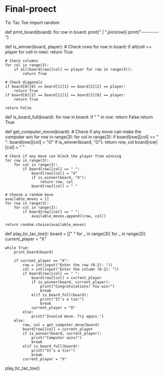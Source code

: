 # Final-proect
Tic Tac Toe
import random

def print_board(board):
    for row in board:
        print(" | ".join(row))
        print("---------")

def is_winner(board, player):
    # Check rows
    for row in board:
        if all(cell == player for cell in row):
            return True

    # Check columns
    for col in range(3):
        if all(board[row][col] == player for row in range(3)):
            return True

    # Check diagonals
    if board[0][0] == board[1][1] == board[2][2] == player:
        return True
    if board[0][2] == board[1][1] == board[2][0] == player:
        return True

    return False

def is_board_full(board):
    for row in board:
        if " " in row:
            return False
    return True

def get_computer_move(board):
    # Check if any move can make the computer win
    for row in range(3):
        for col in range(3):
            if board[row][col] == " ":
                board[row][col] = "O"
                if is_winner(board, "O"):
                    return row, col
                board[row][col] = " "

    # Check if any move can block the player from winning
    for row in range(3):
        for col in range(3):
            if board[row][col] == " ":
                board[row][col] = "X"
                if is_winner(board, "X"):
                    return row, col
                board[row][col] = " "

    # Choose a random move
    available_moves = []
    for row in range(3):
        for col in range(3):
            if board[row][col] == " ":
                available_moves.append((row, col))

    return random.choice(available_moves)

def play_tic_tac_toe():
    board = [[" " for _ in range(3)] for _ in range(3)]
    current_player = "X"

    while True:
        print_board(board)

        if current_player == "X":
            row = int(input("Enter the row (0-2): "))
            col = int(input("Enter the column (0-2): "))
            if board[row][col] == " ":
                board[row][col] = current_player
                if is_winner(board, current_player):
                    print("Congratulations! You win!")
                    break
                elif is_board_full(board):
                    print("It's a tie!")
                    break
                current_player = "O"
            else:
                print("Invalid move. Try again.")
        else:
            row, col = get_computer_move(board)
            board[row][col] = current_player
            if is_winner(board, current_player):
                print("Computer wins!")
                break
            elif is_board_full(board):
                print("It's a tie!")
                break
            current_player = "X"

play_tic_tac_toe()
